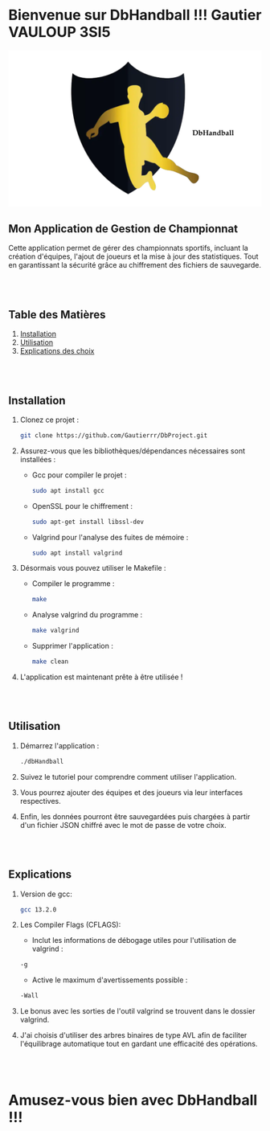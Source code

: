 ﻿﻿
# Bienvenue sur DbHandball !!! Gautier VAULOUP 3SI5

![DbHandball](logo.png)

## Mon Application de Gestion de Championnat

Cette application permet de gérer des championnats sportifs, incluant la création d'équipes, l'ajout de joueurs et la mise à jour des statistiques. Tout en garantissant la sécurité grâce au chiffrement des fichiers de sauvegarde.

<br><br>

## Table des Matières
1. [Installation](#installation)
2. [Utilisation](#utilisation)
3. [Explications des choix](#explications)

<br><br>

## Installation

1. Clonez ce projet :
    ```bash
    git clone https://github.com/Gautierrr/DbProject.git
    ```

2. Assurez-vous que les bibliothèques/dépendances nécessaires sont installées :
    - Gcc pour compiler le projet :
      ```bash
      sudo apt install gcc
      ```
    - OpenSSL pour le chiffrement :
      ```bash
      sudo apt-get install libssl-dev
      ```
    - Valgrind pour l'analyse des fuites de mémoire :
      ```bash
      sudo apt install valgrind
      ```

3. Désormais vous pouvez utiliser le Makefile :
    - Compiler le programme :
      ```bash
      make
      ```
    - Analyse valgrind du programme :
      ```bash
      make valgrind
      ```
    - Supprimer l'application :
      ```bash
      make clean
      ```

4. L'application est maintenant prête à être utilisée !

<br><br>

## Utilisation

1. Démarrez l'application :
    ```bash
    ./dbHandball
    ```

2. Suivez le tutoriel pour comprendre comment utiliser l'application.

3. Vous pourrez ajouter des équipes et des joueurs via leur interfaces respectives.

4. Enfin, les données pourront être sauvegardées puis chargées à partir d'un fichier JSON chiffré avec le mot de passe de votre choix.

<br><br>

## Explications

1. Version de gcc:
    ```bash
    gcc 13.2.0

2. Les Compiler Flags (CFLAGS):
    - Inclut les informations de débogage utiles pour l'utilisation de valgrind :
    ```bash
    -g
    ```
    - Active le maximum d'avertissements possible :
    ```bash
    -Wall
    ```

3. Le bonus avec les sorties de l'outil valgrind se trouvent dans le dossier valgrind.

4. J'ai choisis d'utiliser des arbres binaires de type AVL afin de faciliter l'équilibrage automatique tout en gardant une efficacité des opérations.

<br><br>

# Amusez-vous bien avec DbHandball !!!
